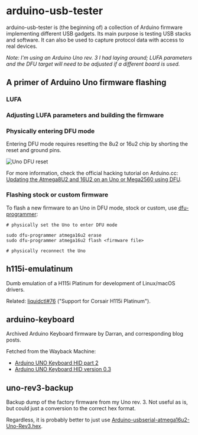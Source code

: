 # arduino-usb-tester

arduino-usb-tester is (the beginning of) a collection of Arduino firmware implementing different USB gadgets.
Its main purpose is testing USB stacks and software.
It can also be used to capture protocol data with access to real devices.

_Note: I'm using an Arduino Uno rev. 3 I had laying around; LUFA parameters and the DFU target will need to be adjusted if a different board is used._


## A primer of Arduino Uno firmware flashing

### LUFA

### Adjusting LUFA parameters and building the firmware

### Physically entering DFU mode

Entering DFU mode requires resetting the 8u2 or 16u2 chip by shorting the reset and ground pins.

![Uno DFU reset](https://www.arduino.cc/en/uploads/Hacking/Uno-front-DFU-reset.png)

For more information, check the official hacking tutorial on Arduino.cc: [Updating the Atmega8U2 and 16U2 on an Uno or Mega2560 using DFU](https://www.arduino.cc/en/Hacking/DFUProgramming8U2).

### Flashing stock or custom firmware

To flash a new firmware to an Uno in DFU mode, stock or custom, use [dfu-programmer](https://dfu-programmer.github.io):

```
# physically set the Uno to enter DFU mode

sudo dfu-programmer atmega16u2 erase
sudo dfu-programmer atmega16u2 flash <firmware file>

# physically reconnect the Uno
```


## h115i-emulatinum

Dumb emulation of a H115i Platinum for development of Linux/macOS drivers.

Related: [liquidctl#76](https://github.com/jonasmalacofilho/liquidctl/issues/76) ("Support for Corsair H115i Platinum").


## arduino-keyboard

Archived Arduino Keyboard firmware by Darran, and corresponding blog posts.

Fetched from the Wayback Machine:

 - [Arduino UNO Keyboard HID part 2](https://web.archive.org/web/20130215045104/http://hunt.net.nz/users/darran/weblog/faf5e/Arduino_UNO_Keyboard_HID_part_2.html)
 - [Arduino UNO Keyboard HID version 0.3](https://web.archive.org/web/20120127004113/http://hunt.net.nz/users/darran/weblog/b3029/Arduino_UNO_Keyboard_HID_version_03.html)


## uno-rev3-backup

Backup dump of the factory firmware from my Uno rev. 3.  Not useful as is, but could just a conversion to the correct hex format.

Regardless, it is probably better to just use [Arduino-usbserial-atmega16u2-Uno-Rev3.hex](https://github.com/arduino/ArduinoCore-avr/blob/master/firmwares/atmegaxxu2/arduino-usbserial/Arduino-usbserial-atmega16u2-Uno-Rev3.hex).
